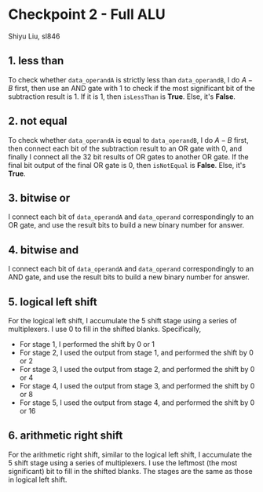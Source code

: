 # Checkpoint 2 - Full ALU

Shiyu Liu, sl846

## 1. less than

To check whether `data_operandA` is strictly less than `data_operandB`, I do $A - B$ first, then use an AND gate with 1 to check if the most significant bit of the subtraction result is 1. If it is 1, then `isLessThan` is **True**. Else, it's **False**.

## 2. not equal

To check whether `data_operandA` is equal to `data_operandB`, I do $A - B$ first, then connect each bit of the subtraction result to an OR gate with 0, and finally I connect all the 32 bit results of OR gates to another OR gate. If the final bit output of the final OR gate is 0, then `isNotEqual` is **False**. Else, it's **True**.

## 3. bitwise or

I connect each bit of `data_operandA` and `data_operand` correspondingly to an OR gate, and use the result bits to build a new binary number for answer.

## 4. bitwise and

I connect each bit of `data_operandA` and `data_operand` correspondingly to an AND gate, and use the result bits to build a new binary number for answer.

## 5. logical left shift

For the logical left shift, I accumulate the 5 shift stage using a series of multiplexers. I use 0 to fill in the shifted blanks. Specifically,

- For stage 1, I performed the shift by 0 or 1
- For stage 2, I used the output from stage 1, and performed the shift by 0 or 2
- For stage 3, I used the output from stage 2, and performed the shift by 0 or 4
- For stage 4, I used the output from stage 3, and performed the shift by 0 or 8
- For stage 5, I used the output from stage 4, and performed the shift by 0 or 16

## 6. arithmetic right shift

For the arithmetic right shift, similar to the logical left shift, I accumulate the 5 shift stage using a series of multiplexers. I use the leftmost (the most significant) bit to fill in the shifted blanks. The stages are the same as those in logical left shift.